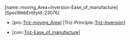 ﻿---
type: TrizContradiction
aliases:
- moving_Area+Inversion-Ease_of_manufacture
license: CC BY-SA 4.0
copyright: https://github.com/SpocWeb
IsDeleted: false
IsReadOnly: false
Confidential: public
tags: 
- Triz/Contradiction
---
[name::moving_Area+Inversion-Ease_of_manufacture]
[SpocWebEntityId::23076]
+ [pro::[Triz-moving_Area](tech/Triz/Parameter/Triz-moving_Area.md)]
[Triz-Principle::[Triz-Inversion](tech/Triz/Principle/Triz-Inversion.md)]
- [con::[Triz-Ease_of_manufacture](tech/Triz/Parameter/Triz-Ease_of_manufacture.md)]

